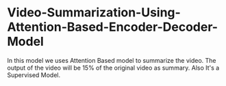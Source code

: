 # Video-Summarization-Using-Attention-Based-Encoder-Decoder-Model
In this model we uses Attention Based model to summarize the video. The output of the video will be 15% of the original video as summary. Also It's a Supervised Model.
